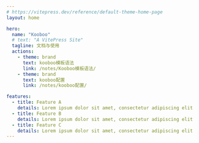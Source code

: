 ```yaml
---
# https://vitepress.dev/reference/default-theme-home-page
layout: home

hero:
  name: "Kooboo"
  # text: "A VitePress Site"
  tagline: 文档与使用
  actions:
    - theme: brand
      text: kooboo模板语法
      link: /notes/Kooboo模板语法/
    - theme: brand
      text: kooboo配置
      link: /notes/kooboo配置/

features:
  - title: Feature A
    details: Lorem ipsum dolor sit amet, consectetur adipiscing elit
  - title: Feature B
    details: Lorem ipsum dolor sit amet, consectetur adipiscing elit
  - title: Feature C
    details: Lorem ipsum dolor sit amet, consectetur adipiscing elit
---
```


